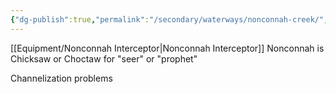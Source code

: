 ```yaml
---
{"dg-publish":true,"permalink":"/secondary/waterways/nonconnah-creek/","noteIcon":"","created":"2025-01-02T14:18:36.898-06:00"}
---
```


[[Equipment/Nonconnah Interceptor\|Nonconnah Interceptor]]
Nonconnah is Chicksaw or Choctaw for "seer" or "prophet"


Channelization problems
